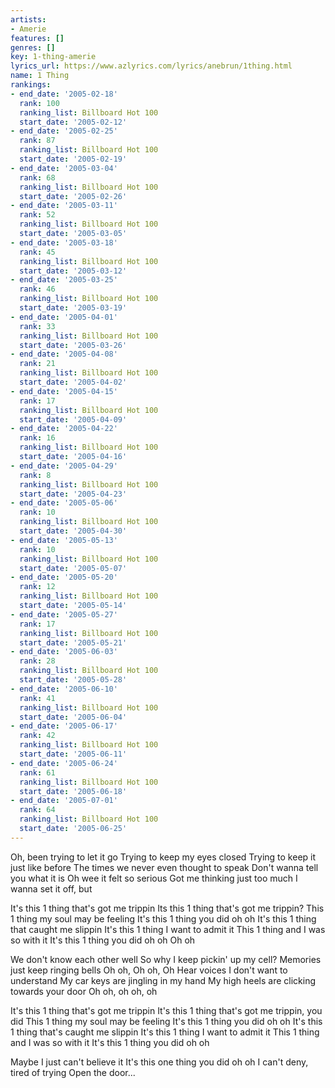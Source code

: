 ```yaml
---
artists:
- Amerie
features: []
genres: []
key: 1-thing-amerie
lyrics_url: https://www.azlyrics.com/lyrics/anebrun/1thing.html
name: 1 Thing
rankings:
- end_date: '2005-02-18'
  rank: 100
  ranking_list: Billboard Hot 100
  start_date: '2005-02-12'
- end_date: '2005-02-25'
  rank: 87
  ranking_list: Billboard Hot 100
  start_date: '2005-02-19'
- end_date: '2005-03-04'
  rank: 68
  ranking_list: Billboard Hot 100
  start_date: '2005-02-26'
- end_date: '2005-03-11'
  rank: 52
  ranking_list: Billboard Hot 100
  start_date: '2005-03-05'
- end_date: '2005-03-18'
  rank: 45
  ranking_list: Billboard Hot 100
  start_date: '2005-03-12'
- end_date: '2005-03-25'
  rank: 46
  ranking_list: Billboard Hot 100
  start_date: '2005-03-19'
- end_date: '2005-04-01'
  rank: 33
  ranking_list: Billboard Hot 100
  start_date: '2005-03-26'
- end_date: '2005-04-08'
  rank: 21
  ranking_list: Billboard Hot 100
  start_date: '2005-04-02'
- end_date: '2005-04-15'
  rank: 17
  ranking_list: Billboard Hot 100
  start_date: '2005-04-09'
- end_date: '2005-04-22'
  rank: 16
  ranking_list: Billboard Hot 100
  start_date: '2005-04-16'
- end_date: '2005-04-29'
  rank: 8
  ranking_list: Billboard Hot 100
  start_date: '2005-04-23'
- end_date: '2005-05-06'
  rank: 10
  ranking_list: Billboard Hot 100
  start_date: '2005-04-30'
- end_date: '2005-05-13'
  rank: 10
  ranking_list: Billboard Hot 100
  start_date: '2005-05-07'
- end_date: '2005-05-20'
  rank: 12
  ranking_list: Billboard Hot 100
  start_date: '2005-05-14'
- end_date: '2005-05-27'
  rank: 17
  ranking_list: Billboard Hot 100
  start_date: '2005-05-21'
- end_date: '2005-06-03'
  rank: 28
  ranking_list: Billboard Hot 100
  start_date: '2005-05-28'
- end_date: '2005-06-10'
  rank: 41
  ranking_list: Billboard Hot 100
  start_date: '2005-06-04'
- end_date: '2005-06-17'
  rank: 42
  ranking_list: Billboard Hot 100
  start_date: '2005-06-11'
- end_date: '2005-06-24'
  rank: 61
  ranking_list: Billboard Hot 100
  start_date: '2005-06-18'
- end_date: '2005-07-01'
  rank: 64
  ranking_list: Billboard Hot 100
  start_date: '2005-06-25'
---
```


Oh, been trying to let it go
Trying to keep my eyes closed
Trying to keep it just like before
The times we never even thought to speak
Don't wanna tell you what it is
Oh wee it felt so serious
Got me thinking just too much
I wanna set it off, but

It's this 1 thing that's got me trippin
Its this 1 thing that's got me trippin?
This 1 thing my soul may be feeling
It's this 1 thing you did oh oh
It's this 1 thing that caught me slippin
It's this 1 thing I want to admit it
This 1 thing and I was so with it
It's this 1 thing you did oh oh
Oh oh

We don't know each other well
So why I keep pickin' up my cell?
Memories just keep ringing bells
Oh oh, Oh oh, Oh
Hear voices I don't want to understand
My car keys are jingling in my hand
My high heels are clicking towards your door
Oh oh, oh oh, oh

It's this 1 thing that's got me trippin
It's this 1 thing that's got me trippin, you did
This 1 thing my soul may be feeling
It's this 1 thing you did oh oh
It's this 1 thing that's caught me slippin
It's this 1 thing I want to admit it
This 1 thing and I was so with it
It's this 1 thing you did oh oh

Maybe I just can't believe it
It's this one thing you did oh oh
I can't deny, tired of trying
Open the door...




